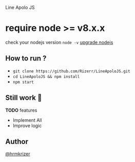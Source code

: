 Line Apolo JS

# require node >= v8.x.x
check your nodejs version
`node -v`
[upgrade nodejs](https://google.com/)


How to run ?
------
- `git clone https://github.com/Rizerr/LineApoloJS.git`
- `cd LineApoloJS && npm install`
- `npm start`


Still work :construction_worker:
----
**TODO** features
- Implement All 
- Improve logic

Author
------
[@hrmkrizer](https://instagram.com/hrmkrizer)
